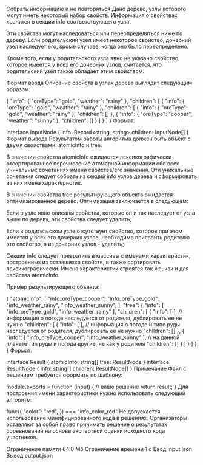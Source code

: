 Собрать информацию и не повторяться
Дано дерево, узлы которого могут иметь некоторый набор свойств. Информация о свойствах хранится в секции info соответствующего узла.

Эти свойства могут наследоваться или переопределяться ниже по дереву. Если родительский узел имеет некоторое свойство, дочерний узел наследует его, кроме случаев, когда оно было переопределено.

Кроме того, если у родительского узла явно не указано свойство, которое имеется у всех его дочерних узлов, считается, что родительский узел также обладает этим свойством.

Формат ввода
Описание свойств в узлах дерева выглядит следующим образом:

{
  "info": {
    "oreType": "gold",
    "weather": "rainy"
  },
  "children": [
    {
      "info": {
        "oreType": "gold",
        "weather": "rainy"
      },
      "children": [
        {
          "info": {
            "oreType": "gold",
            "weather": "rainy"
          },
          "children": []
        },
        {
          "info": {
            "oreType": "cooper",
            "weather": "sunny"
          },
          "children": []
        }
      ]
    }
  ]
}
Формат:

interface InputNode {
    info: Record<string, string>
    children: InputNode[]
}
Формат вывода
Результатом работы алгоритма должен быть объект с двумя свойствами: atomicInfo и tree.

В значении свойства atomicInfo ожидается лексикографически отсортированное перечисление атомарной информации обо всех уникальных сочетаниях имени свойства/его значения. Эти уникальные сочетания следует собрать из секций info узлов дерева и сформировать из них имена характеристик.

В значении свойства tree результирующего объекта ожидается оптимизированное дерево. Оптимизация заключается в следующем:

Если в узле явно описаны свойства, которые он и так наследует от узла выше по дереву, эти свойства следует удалить;

Если в родительском узле отсутствует свойство, которое при этом имеется у всех его дочерних узлов, необходимо присвоить родителю это свойство, а из дочерних узлов - удалить;

Секции info следует превратить в массивы с именами характеристик, построенных из оставшихся свойств, и также сортировать лексикографически. Имена характеристик строятся так же, как и для свойства atomicInfo.

Пример результирующего объекта:

{
  "atomicInfo": [
    "info_oreType_cooper",
    "info_oreType_gold",
    "info_weather_rainy",
    "info_weather_sunny",
  ],
  "tree": {
    "info": [
      "info_oreType_gold",
      "info_weather_rainy"
    ],
    "children": [
      {
        "info": [
        ], // информация о погоде наследуется от родителя, дублировать ее не нужно
        "children": [
            {
                "info": [
                ], // информация о погоде и типе руды наследуется от родителя, дублировать ее не нужно
                "children": []
            },
            {
              "info": [
                "info_oreType_cooper",
                "info_weather_sunny"
              ], // на данной планете тип руды и погода другие, не как у родителя
              "children": []
            }
        ]
      }
    ]
  }
}
Формат:

interface Result {
    atomicInfo: string[]
    tree: ResultNode
}
interface ResultNode {
    info: string[]
    children: ResultNode[]
}
Примечание
Файл с решением требуется оформить по шаблону:

module.exports = function (input) {
    // ваше решение
    return result;
}
Для построения имени характеристики нужно использовать следующий алгоритм:

func({
  "color": "red",
}) === "info_color_red"
Не допускается использование минифицированного кода в решениях. Организаторы оставляют за собой право принимать решение о результатах соревнования на основе экспертной оценки исходного кода участников.

Ограничение памяти
64.0 Мб
Ограничение времени
1 с
Ввод
input.json
Вывод
output.json